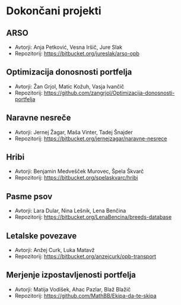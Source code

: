 # Dokončani projekti

## ARSO
* Avtorji: Anja Petković, Vesna Iršič, Jure Slak
* Repozitorij: https://bitbucket.org/jureslak/arso-opb

## Optimizacija donosnosti portfelja
* Avtorji: Žan Grjol, Matic Kožuh, Vasja Ivančič
* Repozitorij: https://github.com/zangrjol/Optimizacija-donosnosti-portfelja

## Naravne nesreče
* Avtorji: Jernej Žagar, Maša Vinter, Tadej Šnajder
* Repozitorij: https://bitbucket.org/jernejzagar/naravne-nesrece

## Hribi
* Avtorji: Benjamin Medvešček Murovec, Špela Škvarč
* Repozitorij: https://bitbucket.org/spelaskvarc/hribi

## Pasme psov
* Avtorji: Lara Dular, Nina Lešnik, Lena Benčina
* Repozitorij: https://bitbucket.org/LenaBencina/breeds-database

## Letalske povezave
* Avtorji: Anžej Curk, Luka Matavž
* Repozitorij: https://bitbucket.org/anzejcurk/opb-transport

## Merjenje izpostavljenosti portfelja
* Avtorji: Matija Vodišek, Ahac Pazlar, Blaž Blažič
* Repozitorij: https://github.com/MathBB/Ekipa-da-te-skipa
